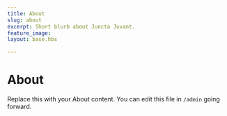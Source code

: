 ```yaml
---
title: About
slug: about
excerpt: Short blurb about Juncta Juvant.
feature_image:
layout: base.hbs

---
```


# About

Replace this with your About content. You can edit this file in `/admin` going forward.

